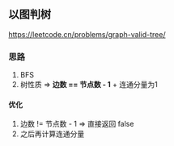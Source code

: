 ## 以图判树

<https://leetcode.cn/problems/graph-valid-tree/>

### 思路

1. BFS
2. 树性质 => **边数 == 节点数 - 1** + 连通分量为1

#### 优化

1. 边数 != 节点数 - 1 => 直接返回 false
2. 之后再计算连通分量
